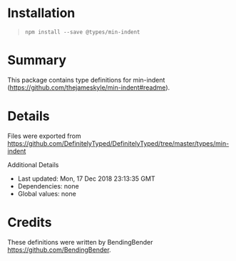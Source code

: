 # Installation
> `npm install --save @types/min-indent`

# Summary
This package contains type definitions for min-indent (https://github.com/thejameskyle/min-indent#readme).

# Details
Files were exported from https://github.com/DefinitelyTyped/DefinitelyTyped/tree/master/types/min-indent

Additional Details
 * Last updated: Mon, 17 Dec 2018 23:13:35 GMT
 * Dependencies: none
 * Global values: none

# Credits
These definitions were written by BendingBender <https://github.com/BendingBender>.
